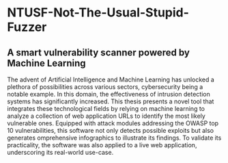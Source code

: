 # NTUSF-Not-The-Usual-Stupid-Fuzzer
## A smart vulnerability scanner powered by Machine Learning
The advent of Artificial Intelligence and Machine Learning has unlocked a plethora of possibilities across various sectors, cybersecurity being a notable example. In this domain, the effectiveness of intrusion detection systems has significantly increased. This thesis presents a novel tool that integrates these technological fields by relying on machine learning to analyze a collection of web application URLs to identify the most likely vulnerable ones. Equipped with attack modules addressing the OWASP top 10 vulnerabilities, this software not only detects possible exploits but also generates omprehensive infographics to illustrate its findings. To validate its practicality, the software was also applied to a live web application, underscoring its real-world use-case. 
